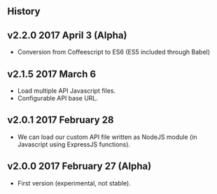 ## History

## v2.2.0 2017 April 3 (Alpha)
- Conversion from Coffeescript to ES6 (ES5 included through Babel)

## v2.1.5 2017 March 6
- Load multiple API Javascript files.
- Configurable API base URL.

## v2.0.1 2017 February 28
- We can load our custom API file written as NodeJS module (in Javascript using ExpressJS functions).

## v2.0.0 2017 February 27 (Alpha)
- First version (experimental, not stable).

